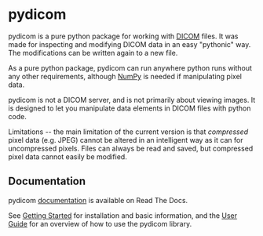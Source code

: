 pydicom
=======

pydicom is a pure python package for working with [DICOM](http://medical.nema.org/) files.
It was made for inspecting and modifying DICOM data in an easy "pythonic" way.
The modifications can be written again to a new file.

As a pure python package, pydicom can run anywhere python runs without any other requirements,
although [NumPy](http://www.numpy.org) is needed if manipulating pixel data.

pydicom is not a DICOM server, and is not primarily about viewing images. It is designed to let you
manipulate data elements in DICOM files with python code.

Limitations -- the main limitation of the current version is that _compressed_ pixel data (e.g. JPEG)
cannot be altered in an intelligent way as it can for uncompressed pixels.
Files can always be read and saved, but compressed pixel data cannot easily be modified.

Documentation
-------------

pydicom [documentation](https://pydicom.readthedocs.org/en/latest/) is available on Read The Docs.

See [Getting Started](https://pydicom.readthedocs.org/en/latest/getting_started.html) for installation and basic information, and the [User Guide](https://pydicom.readthedocs.org/en/latest/pydicom_user_guide.html) for an overview of how to use the pydicom library.
